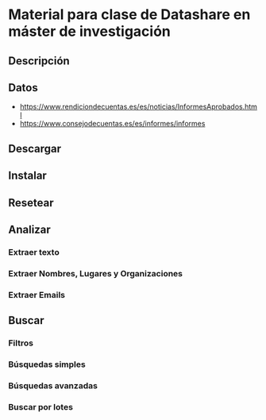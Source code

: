 # Material para clase de Datashare en máster de investigación

## Descripción

## Datos

- https://www.rendiciondecuentas.es/es/noticias/InformesAprobados.html
- https://www.consejodecuentas.es/es/informes/informes


## Descargar

## Instalar


## Resetear

## Analizar

### Extraer texto

### Extraer Nombres, Lugares y Organizaciones

### Extraer Emails

## Buscar

### Filtros

### Búsquedas simples

### Búsquedas avanzadas

### Buscar por lotes


## 

## 
